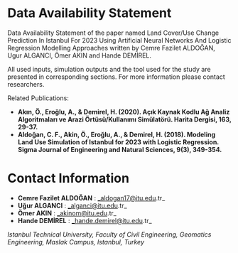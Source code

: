# Data Availability Statement

Data Availability Statement of the paper named Land Cover/Use Change Prediction In Istanbul For 2023 Using Artificial Neural Networks And Logistic Regression Modelling Approaches written by Cemre Fazilet ALDOĞAN, Ugur ALGANCI, Ömer AKIN and Hande DEMİREL. 

All used inputs, simulation outputs and the tool used for the study are presented in corresponding sections. For more information please contact researchers.

Related Publications:
* __Akın, Ö., Eroğlu, A., & Demirel, H. (2020). Açık Kaynak Kodlu Ağ Analiz Algoritmaları ve Arazi Örtüsü/Kullanımı Simülatörü. Harita Dergisi, 163, 29-37.__
* __Aldoğan, C. F., Akin, Ö., Eroğlu, A., & Demirel, H. (2018). Modeling Land Use Simulation of Istanbul for 2023 with Logistic Regression. Sigma Journal of Engineering and Natural Sciences, 9(3), 349-354.__

# Contact Information

* __Cemre Fazilet ALDOĞAN__ : _aldogan17@itu.edu.tr_
* __Uğur ALGANCI__ : _alganci@itu.edu.tr_
* __Ömer AKIN__ : _akinom@itu.edu.tr_
* __Hande DEMİREL__ : _hande.demirel@itu.edu.tr_

_Istanbul Technical University, Faculty of Civil Engineering, Geomatics Engineering, Maslak Campus, Istanbul, Turkey_
